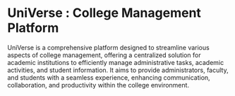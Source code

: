 # UniVerse : College Management Platform
UniVerse is a comprehensive platform designed to streamline various aspects of college management, offering a centralized solution for academic institutions to efficiently manage administrative tasks, academic activities, and student information. It aims to provide administrators, faculty, and students with a seamless experience, enhancing communication, collaboration, and productivity within the college environment.
